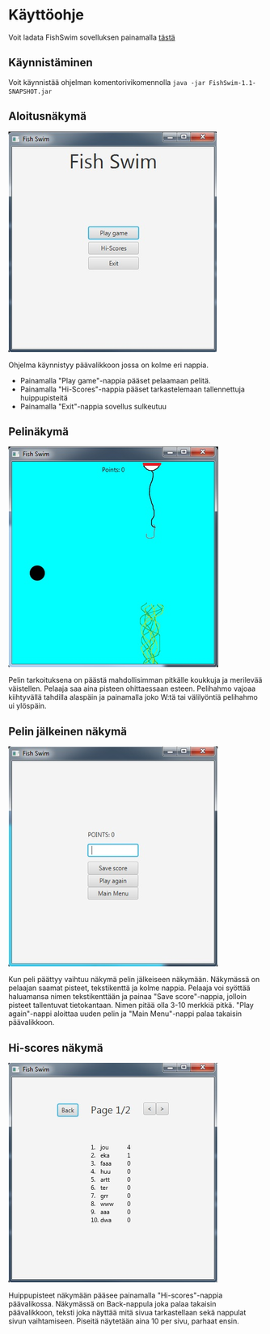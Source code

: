 # Käyttöohje

Voit ladata FishSwim sovelluksen painamalla [tästä](https://github.com/tulma95/ot-harjoitustyo/releases/download/viikko6/FishSwim-1.1-SNAPSHOT.jar)

## Käynnistäminen
Voit käynnistää ohjelman komentorivikomennolla 
``java -jar FishSwim-1.1-SNAPSHOT.jar`` 


## Aloitusnäkymä

![mainemenu](https://github.com/tulma95/ot-harjoitustyo/blob/master/documentation/Kuvat/mainmenu.jpg)

Ohjelma käynnistyy päävalikkoon jossa on kolme eri nappia. 
- Painamalla "Play game"-nappia pääset pelaamaan pelitä.
- Painamalla "Hi-Scores"-nappia pääset tarkastelemaan tallennettuja huippupisteitä
- Painamalla "Exit"-nappia sovellus sulkeutuu

## Pelinäkymä

![gamescene](https://github.com/tulma95/ot-harjoitustyo/blob/master/documentation/Kuvat/gamescene.jpg)

Pelin tarkoituksena on päästä mahdollisimman pitkälle koukkuja ja merilevää väistellen. Pelaaja saa aina pisteen ohittaessaan esteen. Pelihahmo vajoaa kiihtyvällä tahdilla alaspäin ja painamalla joko W:tä tai välilyöntiä pelihahmo ui ylöspäin.

## Pelin jälkeinen näkymä

![endgamescene](https://github.com/tulma95/ot-harjoitustyo/blob/master/documentation/Kuvat/endgamescene.jpg)

Kun peli päättyy vaihtuu näkymä pelin jälkeiseen näkymään. Näkymässä on pelaajan saamat pisteet, tekstikenttä ja kolme nappia. Pelaaja voi syöttää haluamansa nimen tekstikenttään ja painaa "Save score"-nappia, jolloin pisteet tallentuvat tietokantaan. Nimen pitää olla 3-10 merkkiä pitkä. "Play again"-nappi aloittaa uuden pelin ja "Main Menu"-nappi palaa takaisin päävalikkoon.

## Hi-scores näkymä

![hiscore](https://github.com/tulma95/ot-harjoitustyo/blob/master/documentation/Kuvat/highscorescene.jpg)

Huippupisteet näkymään pääsee painamalla "Hi-scores"-nappia päävalikossa. Näkymässä on Back-nappula joka palaa takaisin päävalikkoon, teksti joka näyttää mitä sivua tarkastellaan sekä nappulat sivun vaihtamiseen. Piseitä näytetään aina 10 per sivu, parhaat ensin.
